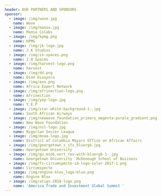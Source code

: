 ```yaml
---
header: OUR PARTNERS AND SPONSORS
sponsor:
  - image: /img/wave.jpg
    name: Wave
  - image: /img/mansa.jpg
    name: Mansa Colabs
  - image: /img/kpmg.png
    name: KPMG
  - image: /img/jk-logo.jpg
    name: J.K Studios
  - image: /img/io-spaces.png
    name: I.O Spaces
  - image: /img/harvest-logo.png
    name: harvest
  - image: /img/dd.png
    name: Dine Diaspora
  - image: /img/axn.png
    name: Africa Expert Network
  - image: /img/afrinection-logo.png
    name: Afrinection
  - image: /img/yep-logo.jpg
    name: Y.E.P
  - image: /img/star-white-background-1-.jpg
    name: South African Airways
  - image: /img/newwave_foundation_primary_magenta-purple_gradient.png
    name: New Wave Foundation
  - image: /img/nsl-logo.jpg
    name: Nigerian Soccer League
  - image: /img/moaa-logo.jpg
    name: District of Columbia Mayors Office on African Affairs
  - image: /img/georgetown_s_sfs_bluergb.jpg
    name: Georgetown University
  - image: /img/gu_msob.vert_rev-with-bluergb-1-.jpg
    name: Georgetown University  McDonough School of Business
  - image: /img/fs-circumspecte-id-logo-color-2017-1.png
    name: Circumspecte
  - image: /img/engine-blox_logo-blue.png
    name: Engine Blox
  - image: /img/atigs-2018-logo.png
    name: 'America Trade and Investment Global Summit '
---
```


